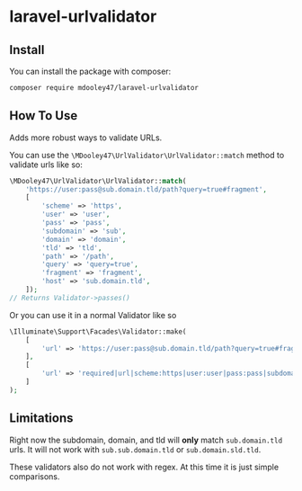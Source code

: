 # laravel-urlvalidator

## Install
You can install the package with composer:

```bash
composer require mdooley47/laravel-urlvalidator
```

## How To Use

Adds more robust ways to validate URLs.

You can use the `\MDooley47\UrlValidator\UrlValidator::match` method to validate urls like so:
```php
\MDooley47\UrlValidator\UrlValidator::match(
    'https://user:pass@sub.domain.tld/path?query=true#fragment',
    [
        'scheme' => 'https',
        'user' => 'user',
        'pass' => 'pass',
        'subdomain' => 'sub',
        'domain' => 'domain',
        'tld' => 'tld',
        'path' => '/path',
        'query' => 'query=true',
        'fragment' => 'fragment',
        'host' => 'sub.domain.tld',
    ]);
// Returns Validator->passes()
```

Or you can use it in a normal Validator like so
```php
\Illuminate\Support\Facades\Validator::make(
    [
        'url' => 'https://user:pass@sub.domain.tld/path?query=true#fragment'
    ],
    [
        'url' => 'required|url|scheme:https|user:user|pass:pass|subdomain:sub|domain:domain|tld:tld|path:/path|query:query=true|fragment:fragment|host:sub.domain.tld',
    ]
);
```

## Limitations
Right now the subdomain, domain, and tld will **only** match `sub.domain.tld` urls. It will not work with `sub.sub.domain.tld` or `sub.domain.sld.tld`.

These validators also do not work with regex. At this time it is just simple comparisons.
